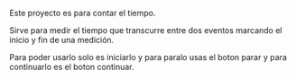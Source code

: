 Este proyecto es para contar el tiempo.

Sirve para medir el tiempo que transcurre entre dos eventos marcando el inicio y fin de una medición.

Para poder usarlo solo es iniciarlo y para paralo usas el boton parar y para continuarlo es el boton continuar.
